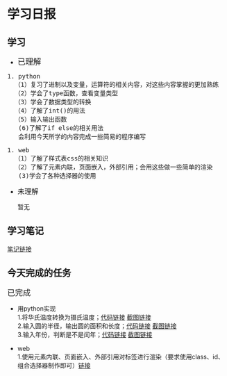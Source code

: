 # 学习日报

## 学习

* <font size=4>已理解</font>
<pre>
1. python
  （1）复习了进制以及变量，运算符的相关内容，对这些内容掌握的更加熟练
  （2）学会了type函数，查看变量类型
  （3）学会了数据类型的转换
  （4）了解了int()的用法
  （5）输入输出函数  
   (6)了解了if else的相关用法
   会利用今天所学的内容完成一些简易的程序编写
</pre>
<pre>
1. web
  （1）了解了样式表css的相关知识
  （2）了解了元素内联，页面嵌入，外部引用；会用这些做一些简单的渲染
   (3)学会了各种选择器的使用
</pre>
* <font size=3.5>未理解</font>

    暂无

## 学习笔记

[笔记链接](https://github.com/zhaoanxiang/summertraing/blob/master/0725/%E5%AD%A6%E4%B9%A0%E7%AC%94%E8%AE%B0.md)




## 今天完成的任务

<font size=4>已完成</font>
* 用python实现  
1.将华氏温度转换为摄氏温度；[代码链接](https://github.com/zhaoanxiang/summertraing/blob/master/0725/%E6%B8%A9%E5%BA%A6%E8%BD%AC%E6%8D%A2.py)
[截图链接](https://github.com/zhaoanxiang/summertraing/blob/master/0725/%E6%B8%A9%E5%BA%A6%E8%BD%AC%E6%8D%A2.png)  
2.输入圆的半径，输出圆的面积和长度；[代码链接](https://github.com/zhaoanxiang/summertraing/blob/master/0725/%E8%BE%93%E5%85%A5%E5%9C%86%E7%9A%84%E5%8D%8A%E5%BE%84%E8%AE%A1%E7%AE%97%E5%85%B6%E5%91%A8%E9%95%BF%E5%92%8C%E9%9D%A2%E7%A7%AF.py)   [截图链接](https://github.com/zhaoanxiang/summertraing/blob/master/0725/%E5%9C%86%E7%9A%84%E9%9D%A2%E7%A7%AF%E5%91%A8%E9%95%BF.png)    
3.输入年份，判断是不是闰年；[代码链接](https://github.com/zhaoanxiang/summertraing/blob/master/0725/%E9%97%B0%E5%B9%B4.py) 
[截图链接](https://github.com/zhaoanxiang/summertraing/blob/master/0725/%E9%97%B0%E5%B9%B4.png)


* web      
1.使用元素内联、页面嵌入、外部引用对标签进行渲染（要求使用class、id、组合选择器制作即可）[链接](https://github.com/zhaoanxiang/summertraing/tree/master/0725)  
